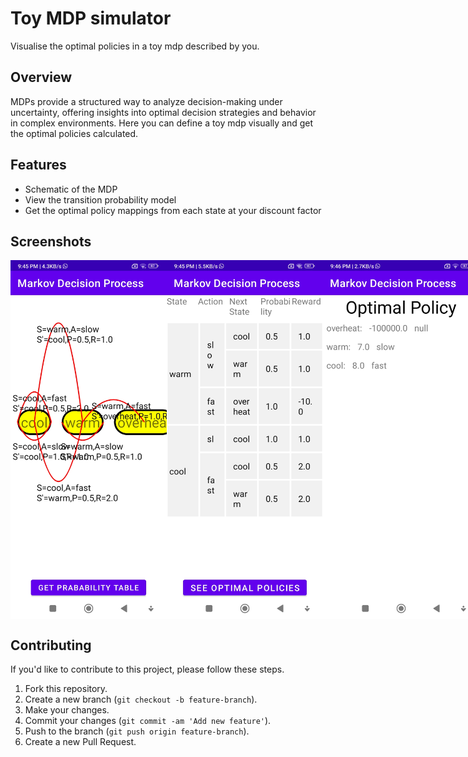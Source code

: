 # Toy MDP simulator

Visualise the optimal policies in a toy mdp described by you.

## Overview

MDPs provide a structured way to analyze decision-making under uncertainty, offering insights into optimal decision strategies and behavior in complex environments. Here you can define a toy mdp visually and get the optimal policies calculated.

## Features

- Schematic of the MDP
- View the transition probability model
- Get the optimal policy mappings from each state at your discount factor

## Screenshots

<div style="display: flex; flex-direction: row; justify-content: space-around;">
    <img src="https://github.com/harsh-choudhary-nature/mdp/blob/main/Screenshot_2024-07-31-21-45-29-076_com.example.mdp.jpg" alt="Screenshot 1" width="250" />
    <img src="https://github.com/harsh-choudhary-nature/mdp/blob/main/Screenshot_2024-07-31-21-45-49-959_com.example.mdp.jpg" alt="Screenshot 2" width="250" />
    <img src="https://github.com/harsh-choudhary-nature/mdp/blob/main/Screenshot_2024-07-31-21-46-08-263_com.example.mdp.jpg" alt="Screenshot 3" width="250" />
</div>

## Contributing

If you'd like to contribute to this project, please follow these steps.

1. Fork this repository.
2. Create a new branch (`git checkout -b feature-branch`).
3. Make your changes.
4. Commit your changes (`git commit -am 'Add new feature'`).
5. Push to the branch (`git push origin feature-branch`).
6. Create a new Pull Request.
